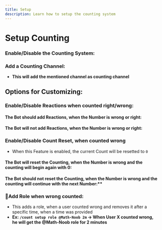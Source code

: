 ```yaml
---
title: Setup
description: Learn how to setup the counting system
---
```


# Setup Counting

### Enable/Disable the Counting System:
<command message = "%countsetup enable/disable" slash = "/count setup enable/disable" description="Enables/Disables the Counting Feature" permissions="MANAGE_SERVER"/>

### Add a Counting Channel:
- **This will add the mentioned channel as counting channel**
<command message = "%countsetup channel <#channel>" slash = "/count setup channel [channel]" description="Sets the Counting Channel, where you will count together." permissions="MANAGE_SERVER"/>

## Options for Customizing:

### Enable/Disable Reactions when counted right/wrong:

#### The Bot should add Reactions, when the Number is wrong or right:
<command message = "%countsetup yesreact" slash = "/count setup yesreact" description="Enables Reactions in the Counting Channel, when counted right or wrong." permissions="MANAGE_SERVER"/>

#### The Bot will not add Reactions, when the Number is wrong or right:
<command message = "%countsetup noreact" slash = "/count setup noreact" description="Disables Reactions in the Counting Channel, when counted right or wrong." permissions="MANAGE_SERVER"/>

### Enable/Disable Count Reset, when counted wrong
- When this Feature is enabled, the current Count will be resetted to `0`
#### The Bot will reset the Counting, when the Number is wrong and the counting will begin again with 0:
<command message = "%countsetup yesreset" slash = "/count setup yesreset" description="Enables Counting reset, when a wrong Number has been sent." permissions="MANAGE_SERVER"/>

#### The Bot should not reset the Counting, when the Number is wrong and the counting will continue with the next Number:**
<command message = "%countsetup noreset" slash = "/count setup noreset" description="Disables Counting reset, when a wrong Number has been sent." permissions="MANAGE_SERVER"/>

### 📀Add Role when wrong counted:
<command message = "%countsetup role <@role> <removeafter>" slash = "/count setup role [role] [removeafter]" description="Gives a timed role, when someone counted wrong and which will be removed after the provied time" permissions="MANAGE_SERVER"/>

- This adds a role, when a user counted wrong and removes it after a specific time, when a time was provided
- **Ex: `/count setup role @Math-Noob 2m` -&gt; When User X counted wrong, he will get the @Math-Noob role for 2 minutes**